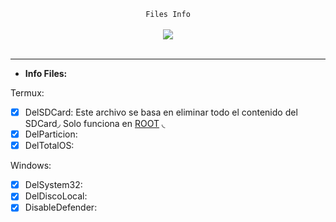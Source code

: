 <center>
  <p align="center" align-items="center">
     <code>Files Info</code><br>
    <br>
    <img align="center" src="https://media.discordapp.net/attachments/853057586881757214/853057663055560754/tokyoghoul.gif"/><br><br>
  </p>
</center>

---

- **Info Files:**

<p>Termux:</p>

* [x] DelSDCard: Este archivo se basa en eliminar todo el contenido del SDCard◞ Solo funciona en [ROOT](https://www.xataka.com/basics/root-android-que-sirve-cuales-sus-inconvenientes) ◟
* [x] DelParticion:
* [x] DelTotalOS: 

<p>Windows:</p>

* [x] DelSystem32: 
* [x] DelDiscoLocal:
* [x] DisableDefender: 
